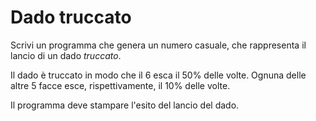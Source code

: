 # Dado truccato

Scrivi un programma che genera un numero casuale, che rappresenta il lancio di un dado *truccato*. 

Il dado è truccato in modo che il 6 esca il 50% delle volte. Ognuna delle altre 5 facce esce, rispettivamente, il 10% delle volte.

Il programma deve stampare l'esito del lancio del dado. 
